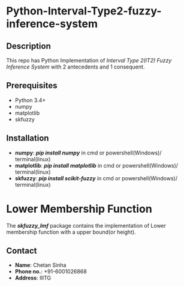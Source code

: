 # Python-Interval-Type2-fuzzy-inference-system

## Description
This repo has Python Implementation of _Interval Type 2(IT2) Fuzzy Inference System_ with 2 antecedents and 1 consequent.

## Prerequisites
* Python 3.4+
* numpy
* matplotlib
* skfuzzy

## Installation
* __numpy__: ___pip install numpy___ in cmd or powershell(Windows)/ terminal(linux)
* __matplotlib__: ___pip install matplotlib___ in cmd or powershell(Windows)/ terminal(linux)
* __skfuzzy__: ___pip install scikit-fuzzy___ in cmd or powershell(Windows)/ terminal(linux)
# Lower Membership Function

The ___skfuzzy_lmf___ package contains the implementation of Lower membership function with a upper bound(or height).

## Contact
* __Name__: Chetan Sinha
* __Phone no.__: +91-6001026868
* __Address__: IIITG
